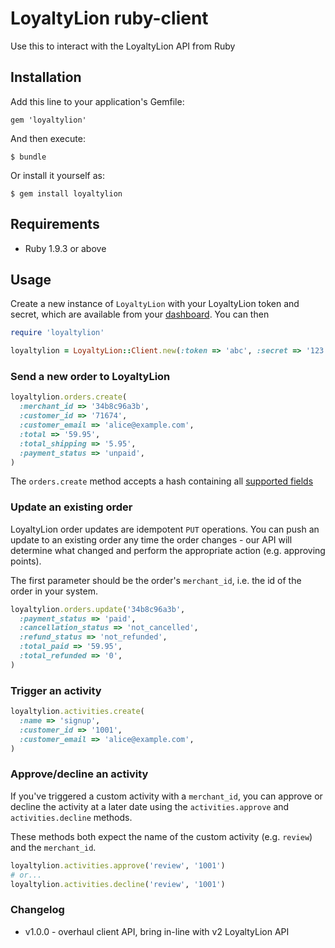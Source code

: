 # LoyaltyLion ruby-client

Use this to interact with the LoyaltyLion API from Ruby

## Installation

Add this line to your application's Gemfile:

    gem 'loyaltylion'

And then execute:

    $ bundle

Or install it yourself as:

    $ gem install loyaltylion

## Requirements

* Ruby 1.9.3 or above

## Usage

Create a new instance of `LoyaltyLion` with your LoyaltyLion token and secret, which are available from your [dashboard](https://loyaltylion.com/login). You can then

```ruby
require 'loyaltylion'

loyaltylion = LoyaltyLion::Client.new(:token => 'abc', :secret => '123')
```

### Send a new order to LoyaltyLion

```ruby
loyaltylion.orders.create(
  :merchant_id => '34b8c96a3b',
  :customer_id => '71674',
  :customer_email => 'alice@example.com',
  :total => '59.95',
  :total_shipping => '5.95',
  :payment_status => 'unpaid',
)
```

The `orders.create` method accepts a hash containing all [supported fields](https://loyaltylion.com/docs/tracking-activities-and-orders#using-the-orders-api)

### Update an existing order

LoyaltyLion order updates are idempotent `PUT` operations. You can push an update to an existing order any time the order changes - our API will determine what changed and perform the appropriate action (e.g. approving points).

The first parameter should be the order's `merchant_id`, i.e. the id of the order in your system.

```ruby
loyaltylion.orders.update('34b8c96a3b',
  :payment_status => 'paid',
  :cancellation_status => 'not_cancelled',
  :refund_status => 'not_refunded',
  :total_paid => '59.95',
  :total_refunded => '0',
)
```

### Trigger an activity

```ruby
loyaltylion.activities.create(
  :name => 'signup',
  :customer_id => '1001',
  :customer_email => 'alice@example.com',
)
```

### Approve/decline an activity

If you've triggered a custom activity with a `merchant_id`, you can approve or decline the activity at a later date using the `activities.approve` and `activities.decline` methods.

These methods both expect the name of the custom activity (e.g. `review`) and the `merchant_id`.

```ruby
loyaltylion.activities.approve('review', '1001')
# or...
loyaltylion.activities.decline('review', '1001')
```

### Changelog

* v1.0.0 - overhaul client API, bring in-line with v2 LoyaltyLion API
